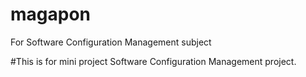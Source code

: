 # magapon
For Software Configuration Management subject

#This is for mini project Software Configuration Management project.
